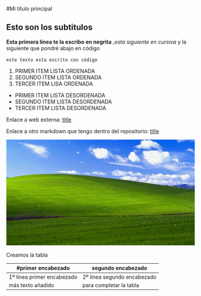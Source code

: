 
#Mi título principal

## Esto son los subtitulos


**Esta primera línea te la escribo en negrita**
,*esta siguiente en cursiva*
y la siguiente que pondré abajo en código
```
este texto esta escrito con código
```

1. PRIMER ITEM LISTA ORDENADA
2. SEGUNDO ITEM LISTA ORDENADA
3. TERCER ITEM LISA ORDENADA

- PRIMER ITEM LISTA DESORDENADA
- SEGUNDO ITEM LISTA DESORDENADA
- TERCER ITEM LISTA DESORDENADA

Enlace a web externa:
[title](http://www.google.com)

Enlace a otro markdown que tengo dentro del repositorio:
[title](https://github.com/damianwil/Markdown/blob/main/README.md)

![imagen de prueba](imagen.jpg)

Creamos la tabla

|#primer encabezado|segundo encabezado
|---------------------|------------------|
| 1º linea primer encabezado| 2º linea segundo encabezado
|más texto añadido| para completar la tabla
